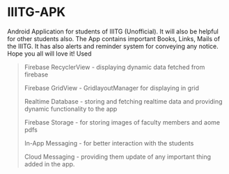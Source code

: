# IIITG-APK
Android Application for students of IIITG (Unofficial). It will also be helpful for other students also. The App contains important Books, Links, Mails of the IIITG. It has also alerts and reminder system for conveying any notice. Hope you all will love it!
Used
> Firebase RecyclerView - displaying dynamic data fetched from firebase
> 
> Firebase GridView - GridlayoutManager for displaying in grid
> 
> Realtime Database - storing and fetching realtime data and providing dynamic functionality to the app
> 
> Firebase Storage - for storing images of faculty members and aome pdfs
> 
> In-App Messaging - for better interaction with the students
> 
> Cloud Messaging - providing them update of any important thing added in the app.
